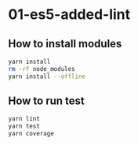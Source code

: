 # 01-es5-added-lint

## How to install modules

```bash
yarn install
rm -rf node_modules
yarn install --offline
```

## How to run test

```bash
yarn lint
yarn test
yarn coverage
```
